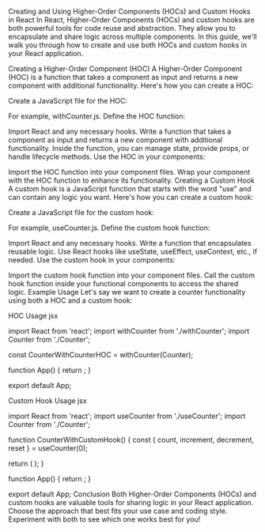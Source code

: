 Creating and Using Higher-Order Components (HOCs) and Custom Hooks in React
In React, Higher-Order Components (HOCs) and custom hooks are both powerful tools for code reuse and abstraction. They allow you to encapsulate and share logic across multiple components. In this guide, we'll walk you through how to create and use both HOCs and custom hooks in your React application.

Creating a Higher-Order Component (HOC)
A Higher-Order Component (HOC) is a function that takes a component as input and returns a new component with additional functionality. Here's how you can create a HOC:

Create a JavaScript file for the HOC:

For example, withCounter.js.
Define the HOC function:

Import React and any necessary hooks.
Write a function that takes a component as input and returns a new component with additional functionality.
Inside the function, you can manage state, provide props, or handle lifecycle methods.
Use the HOC in your components:

Import the HOC function into your component files.
Wrap your component with the HOC function to enhance its functionality.
Creating a Custom Hook
A custom hook is a JavaScript function that starts with the word "use" and can contain any logic you want. Here's how you can create a custom hook:

Create a JavaScript file for the custom hook:

For example, useCounter.js.
Define the custom hook function:

Import React and any necessary hooks.
Write a function that encapsulates reusable logic.
Use React hooks like useState, useEffect, useContext, etc., if needed.
Use the custom hook in your components:

Import the custom hook function into your component files.
Call the custom hook function inside your functional components to access the shared logic.
Example Usage
Let's say we want to create a counter functionality using both a HOC and a custom hook:

HOC Usage
jsx

import React from 'react';
import withCounter from './withCounter';
import Counter from './Counter';

const CounterWithCounterHOC = withCounter(Counter);

function App() {
  return <CounterWithCounterHOC message="Hello, World!" />;
}

export default App;

Custom Hook Usage
jsx

import React from 'react';
import useCounter from './useCounter';
import Counter from './Counter';

function CounterWithCustomHook() {
  const { count, increment, decrement, reset } = useCounter(0);

  return (
    <Counter
      count={count}
      increment={increment}
      decrement={decrement}
      reset={reset}
      message="Hello, World!"
    />
  );
}

function App() {
  return <CounterWithCustomHook />;
}

export default App;
Conclusion
Both Higher-Order Components (HOCs) and custom hooks are valuable tools for sharing logic in your React application. Choose the approach that best fits your use case and coding style. Experiment with both to see which one works best for you!

